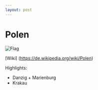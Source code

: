 ```yaml
---
layout: post
---
```

# Polen
![Flag](https://upload.wikimedia.org/wikipedia/en/thumb/1/12/Flag_of_Poland.svg/320px-Flag_of_Poland.svg.png)

[Wiki] (https://de.wikipedia.org/wiki/Polen)

Highlights:
- Danzig + Marienburg
- Krakau

